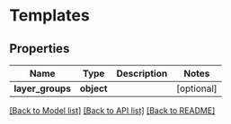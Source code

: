 # Templates

## Properties
Name | Type | Description | Notes
------------ | ------------- | ------------- | -------------
**layer_groups** | **object** |  | [optional] 

[[Back to Model list]](../README.md#documentation-for-models) [[Back to API list]](../README.md#documentation-for-api-endpoints) [[Back to README]](../README.md)

